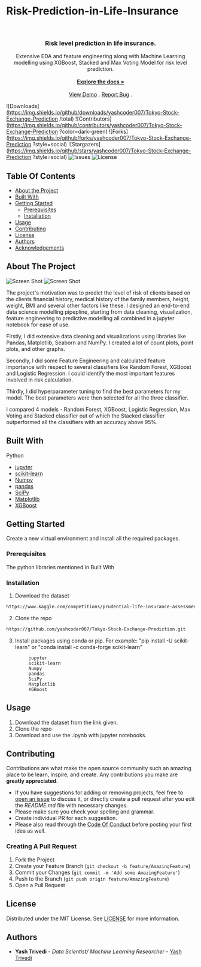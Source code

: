 # Risk-Prediction-in-Life-Insurance

<br/>
<p align="center">
  <h3 align="center">Risk level prediction in life insurance.</h3>

  <p align="center">
    Extensive EDA and feature engineering along with Machine Learning modelling using XGBoost, Stacked and Max Voting Model for risk level prediction.
    <br/>
    <br/>
    <a href="https://github.com/yashcoder007/Tokyo-Stock-Exchange-Prediction"><strong>Explore the docs »</strong></a>
    <br/>
    <br/>
    <a href="https://github.com/yashcoder007/Tokyo-Stock-Exchange-Prediction
">View Demo</a>
    .
    <a href="https://github.com/yashcoder007/Tokyo-Stock-Exchange-Prediction
/issues">Report Bug</a>
    .
  </p>
</p>

![Downloads](https://img.shields.io/github/downloads/yashcoder007/Tokyo-Stock-Exchange-Prediction
/total) ![Contributors](https://img.shields.io/github/contributors/yashcoder007/Tokyo-Stock-Exchange-Prediction
?color=dark-green) ![Forks](https://img.shields.io/github/forks/yashcoder007/Tokyo-Stock-Exchange-Prediction
?style=social) ![Stargazers](https://img.shields.io/github/stars/yashcoder007/Tokyo-Stock-Exchange-Prediction
?style=social) ![Issues](https://img.shields.io/github/issues/yashcoder007/Tokyo-Stock-Exchange-Prediction) ![License](https://img.shields.io/github/license/yashcoder007/Tokyo-Stock-Exchange-Prediction) 

## Table Of Contents

* [About the Project](#about-the-project)
* [Built With](#built-with)
* [Getting Started](#getting-started)
  * [Prerequisites](#prerequisites)
  * [Installation](#installation)
* [Usage](#usage)
* [Contributing](#contributing)
* [License](#license)
* [Authors](#authors)
* [Acknowledgements](#acknowledgements)

## About The Project

![Screen Shot](download(1).png)
![Screen Shot](download(2).png)

The project's motivation was to predict the level of risk of clients based on the clients financial history, medical history of the family members, height, weight, BMI and several other factors like these. I designed an end-to-end data science modelling pipepline, starting from data cleaning, visualization, feature engineering to predictive modelling all combined in a jupyter notebook for ease of use. 

Firstly, I did extensive data cleaning and visualizations using libraries like Pandas, Matplotlib, Seaborn and NumPy. I created a lot of count plots, point plots, and other graphs.

Secondly, I did some Feature Engineering and calculated feature importance with respect to several classifiers like Random Forest, XGBoost and Logistic Regression. I could identify the most important features involved in risk calculation.

Thirdly, I did hyperparameter tuning to find the best parameters for my model. The best parameters were then selected for all the three classifier.

I compared 4 models - Random Forest, XGBoost, Logistic Regression, Max Voting and Stacked classifier out of which the Stacked classifier outperformed all the classifiers with an accuracy above 95%.





## Built With

Python

* [jupyter ](https://jupyter.org/)
* [scikit-learn](https://scikit-learn.org/stable/)
* [Numpy](https://numpy.org/)
* [pandas](https://pandas.pydata.org/)
* [SciPy](https://scipy.org/)
* [Matplotlib](https://matplotlib.org/)
* [XGBoost](https://xgboost.readthedocs.io/en/stable/parameter.html)


## Getting Started

Create a new virtual environment and install all the required packages.

### Prerequisites

The python libraries mentioned in Built With

### Installation

1. Download the dataset
```sh
https://www.kaggle.com/competitions/prudential-life-insurance-assessment
```
2. Clone the repo

```sh
https://github.com/yashcoder007/Tokyo-Stock-Exchange-Prediction.git
```
3. Install packages using  conda or pip.
For example:  "pip install -U scikit-learn" or "conda install -c conda-forge scikit-learn"

            jupyter
            scikit-learn
            Numpy
            pandas
            SciPy
            Matplotlib
            XGBoost

## Usage

1. Download the dataset from the link given.
2. Clone the repo
3. Download and use the .ipynb with jupyter notebooks.



## Contributing

Contributions are what make the open source community such an amazing place to be learn, inspire, and create. Any contributions you make are **greatly appreciated**.
* If you have suggestions for adding or removing projects, feel free to [open an issue](https://github.com/yashcoder007/Risk-Prediction-in-Life-Insurance/issues) to discuss it, or directly create a pull request after you edit the *README.md* file with necessary changes.
* Please make sure you check your spelling and grammar.
* Create individual PR for each suggestion.
* Please also read through the [Code Of Conduct](https://github.com/yashcoder007/Tokyo-Stock-Exchange-Prediction.git/blob/main/CODE_OF_CONDUCT.md) before posting your first idea as well.

### Creating A Pull Request

1. Fork the Project
2. Create your Feature Branch (`git checkout -b feature/AmazingFeature`)
3. Commit your Changes (`git commit -m 'Add some AmazingFeature'`)
4. Push to the Branch (`git push origin feature/AmazingFeature`)
5. Open a Pull Request

## License

Distributed under the MIT License. See [LICENSE](https://github.com/yashcoder007/Tokyo-Stock-Exchange-Prediction.git/blob/main/LICENSE.md) for more information.

## Authors

* **Yash Trivedi** - *Data Scientist/ Machine Learning Researcher* - [Yash Trivedi](https://github.com/yashcoder007)
